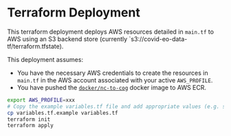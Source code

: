 # Terraform Deployment

This terraform deployment deploys AWS resources detailed in `main.tf` to AWS
using an S3 backend store (currently `s3://covid-eo-data-tf/terraform.tfstate).

This deployment assumes:
* You have the necessary AWS credentials to create the resources in `main.tf` in
  the AWS account associated with your active `AWS_PROFILE`.
* You have pushed the [`docker/nc-to-cog`](../docker/nc-to-cog) docker image to AWS ECR.

```bash
export AWS_PROFILE=xxx
# Copy the example variables.tf file and add appropriate values (e.g. subnets).
cp variables.tf.example variables.tf
terraform init
terraform apply
```

